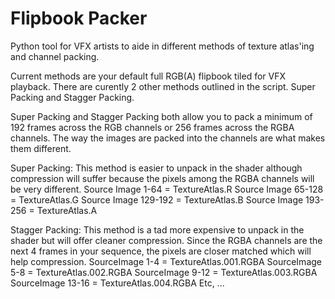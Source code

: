 # Flipbook Packer
Python tool for VFX artists to aide in different methods of texture atlas'ing and channel packing.

Current methods are your default full RGB(A) flipbook tiled for VFX playback. There are curently 2 other methods outlined in the script. Super Packing and Stagger Packing.

Super Packing and Stagger Packing both allow you to pack a minimum of 192 frames across the RGB channels or 256 frames across the RGBA channels. The way the images are packed into the channels are what makes them different.

Super Packing:
This method is easier to unpack in the shader although compression will suffer because the pixels among the RGBA channels will be very different.
Source Image 1-64    = TextureAtlas.R
Source Image 65-128  = TextureAtlas.G
Source Image 129-192 = TextureAtlas.B
Source Image 193-256 = TextureAtlas.A

Stagger Packing:
This method is a tad more expensive to unpack in the shader but will offer cleaner compression. Since the RGBA channels are the next 4 frames in your sequence, the pixels are closer matched which will help compression.
SourceImage 1-4   = TextureAtlas.001.RGBA
SourceImage 5-8   = TextureAtlas.002.RGBA
SourceImage 9-12  = TextureAtlas.003.RGBA
SourceImage 13-16 = TextureAtlas.004.RGBA
Etc, ...
